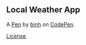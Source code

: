 Local Weather App
-----------------


A [Pen](https://codepen.io/spoonable/pen/NgJqBO) by [binh](http://codepen.io/spoonable) on [CodePen](http://codepen.io/).

[License](https://codepen.io/spoonable/pen/NgJqBO/license).